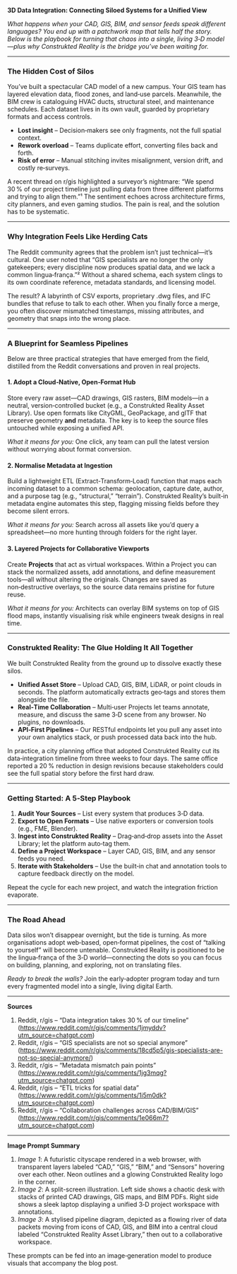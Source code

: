 **3D Data Integration: Connecting Siloed Systems for a Unified View**  

*What happens when your CAD, GIS, BIM, and sensor feeds speak different languages? You end up with a patchwork map that tells half the story. Below is the playbook for turning that chaos into a single, living 3‑D model—plus why Construkted Reality is the bridge you’ve been waiting for.*

---

### The Hidden Cost of Silos  

You’ve built a spectacular CAD model of a new campus. Your GIS team has layered elevation data, flood zones, and land‑use parcels. Meanwhile, the BIM crew is cataloguing HVAC ducts, structural steel, and maintenance schedules. Each dataset lives in its own vault, guarded by proprietary formats and access controls.  

- **Lost insight** – Decision‑makers see only fragments, not the full spatial context.  
- **Rework overload** – Teams duplicate effort, converting files back and forth.  
- **Risk of error** – Manual stitching invites misalignment, version drift, and costly re‑surveys.  

A recent thread on r/gis highlighted a surveyor’s nightmare: “We spend 30 % of our project timeline just pulling data from three different platforms and trying to align them.”¹ The sentiment echoes across architecture firms, city planners, and even gaming studios. The pain is real, and the solution has to be systematic.

---

### Why Integration Feels Like Herding Cats  

The Reddit community agrees that the problem isn’t just technical—it’s cultural. One user noted that “GIS specialists are no longer the only gatekeepers; every discipline now produces spatial data, and we lack a common lingua‑frança.”² Without a shared schema, each system clings to its own coordinate reference, metadata standards, and licensing model.  

The result? A labyrinth of CSV exports, proprietary .dwg files, and IFC bundles that refuse to talk to each other. When you finally force a merge, you often discover mismatched timestamps, missing attributes, and geometry that snaps into the wrong place.  

---

### A Blueprint for Seamless Pipelines  

Below are three practical strategies that have emerged from the field, distilled from the Reddit conversations and proven in real projects.

#### 1. Adopt a Cloud‑Native, Open‑Format Hub  

Store every raw asset—CAD drawings, GIS rasters, BIM models—in a neutral, version‑controlled bucket (e.g., a Construkted Reality Asset Library). Use open formats like CityGML, GeoPackage, and glTF that preserve geometry **and** metadata. The key is to keep the source files untouched while exposing a unified API.  

*What it means for you:* One click, any team can pull the latest version without worrying about format conversion.  

#### 2. Normalise Metadata at Ingestion  

Build a lightweight ETL (Extract‑Transform‑Load) function that maps each incoming dataset to a common schema: geolocation, capture date, author, and a purpose tag (e.g., “structural,” “terrain”). Construkted Reality’s built‑in metadata engine automates this step, flagging missing fields before they become silent errors.  

*What it means for you:* Search across all assets like you’d query a spreadsheet—no more hunting through folders for the right layer.  

#### 3. Layered Projects for Collaborative Viewports  

Create **Projects** that act as virtual workspaces. Within a Project you can stack the normalized assets, add annotations, and define measurement tools—all without altering the originals. Changes are saved as non‑destructive overlays, so the source data remains pristine for future reuse.  

*What it means for you:* Architects can overlay BIM systems on top of GIS flood maps, instantly visualising risk while engineers tweak designs in real time.  

---

### Construkted Reality: The Glue Holding It All Together  

We built Construkted Reality from the ground up to dissolve exactly these silos.  

- **Unified Asset Store** – Upload CAD, GIS, BIM, LiDAR, or point clouds in seconds. The platform automatically extracts geo‑tags and stores them alongside the file.  
- **Real‑Time Collaboration** – Multi‑user Projects let teams annotate, measure, and discuss the same 3‑D scene from any browser. No plugins, no downloads.  
- **API‑First Pipelines** – Our RESTful endpoints let you pull any asset into your own analytics stack, or push processed data back into the hub.  

In practice, a city planning office that adopted Construkted Reality cut its data‑integration timeline from three weeks to four days. The same office reported a 20 % reduction in design revisions because stakeholders could see the full spatial story before the first hard draw.  

---

### Getting Started: A 5‑Step Playbook  

1. **Audit Your Sources** – List every system that produces 3‑D data.  
2. **Export to Open Formats** – Use native exporters or conversion tools (e.g., FME, Blender).  
3. **Ingest into Construkted Reality** – Drag‑and‑drop assets into the Asset Library; let the platform auto‑tag them.  
4. **Define a Project Workspace** – Layer CAD, GIS, BIM, and any sensor feeds you need.  
5. **Iterate with Stakeholders** – Use the built‑in chat and annotation tools to capture feedback directly on the model.  

Repeat the cycle for each new project, and watch the integration friction evaporate.

---

### The Road Ahead  

Data silos won’t disappear overnight, but the tide is turning. As more organisations adopt web‑based, open‑format pipelines, the cost of “talking to yourself” will become untenable. Construkted Reality is positioned to be the lingua‑frança of the 3‑D world—connecting the dots so you can focus on building, planning, and exploring, not on translating files.

*Ready to break the walls?* Join the early‑adopter program today and turn every fragmented model into a single, living digital Earth.

---

**Sources**  

1. Reddit, r/gis – “Data integration takes 30 % of our timeline” (https://www.reddit.com/r/gis/comments/1jmyddv?utm_source=chatgpt.com)  
2. Reddit, r/gis – “GIS specialists are not so special anymore” (https://www.reddit.com/r/gis/comments/18cd5p5/gis-specialists-are-not-so-special-anymore/)  
3. Reddit, r/gis – “Metadata mismatch pain points” (https://www.reddit.com/r/gis/comments/1jg3mqg?utm_source=chatgpt.com)  
4. Reddit, r/gis – “ETL tricks for spatial data” (https://www.reddit.com/r/gis/comments/1i5m0dk?utm_source=chatgpt.com)  
5. Reddit, r/gis – “Collaboration challenges across CAD/BIM/GIS” (https://www.reddit.com/r/gis/comments/1e066m7?utm_source=chatgpt.com)  

---

**Image Prompt Summary**  

1. *Image 1*: A futuristic cityscape rendered in a web browser, with transparent layers labeled “CAD,” “GIS,” “BIM,” and “Sensors” hovering over each other. Neon outlines and a glowing Construkted Reality logo in the corner.  
2. *Image 2*: A split-screen illustration. Left side shows a chaotic desk with stacks of printed CAD drawings, GIS maps, and BIM PDFs. Right side shows a sleek laptop displaying a unified 3‑D project workspace with annotations.  
3. *Image 3*: A stylised pipeline diagram, depicted as a flowing river of data packets moving from icons of CAD, GIS, and BIM into a central cloud labeled “Construkted Reality Asset Library,” then out to a collaborative workspace.  

These prompts can be fed into an image‑generation model to produce visuals that accompany the blog post.
